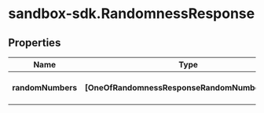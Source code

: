 # sandbox-sdk.RandomnessResponse

## Properties
Name | Type | Description | Notes
------------ | ------------- | ------------- | -------------
**randomNumbers** | **[OneOfRandomnessResponseRandomNumbersItems]** | List of random numbers | [optional] 
